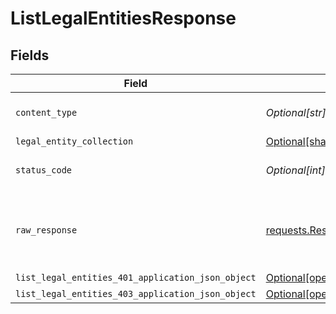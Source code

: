 # ListLegalEntitiesResponse


## Fields

| Field                                                                                                                          | Type                                                                                                                           | Required                                                                                                                       | Description                                                                                                                    |
| ------------------------------------------------------------------------------------------------------------------------------ | ------------------------------------------------------------------------------------------------------------------------------ | ------------------------------------------------------------------------------------------------------------------------------ | ------------------------------------------------------------------------------------------------------------------------------ |
| `content_type`                                                                                                                 | *Optional[str]*                                                                                                                | :heavy_check_mark:                                                                                                             | HTTP response content type for this operation                                                                                  |
| `legal_entity_collection`                                                                                                      | [Optional[shared.LegalEntityCollection]](undefined/models/shared/legalentitycollection.md)                                     | :heavy_minus_sign:                                                                                                             | OK                                                                                                                             |
| `status_code`                                                                                                                  | *Optional[int]*                                                                                                                | :heavy_check_mark:                                                                                                             | HTTP response status code for this operation                                                                                   |
| `raw_response`                                                                                                                 | [requests.Response](https://requests.readthedocs.io/en/latest/api/#requests.Response)                                          | :heavy_minus_sign:                                                                                                             | Raw HTTP response; suitable for custom response parsing                                                                        |
| `list_legal_entities_401_application_json_object`                                                                              | [Optional[operations.ListLegalEntities401ApplicationJSON]](undefined/models/operations/listlegalentities401applicationjson.md) | :heavy_minus_sign:                                                                                                             | Unauthenticated                                                                                                                |
| `list_legal_entities_403_application_json_object`                                                                              | [Optional[operations.ListLegalEntities403ApplicationJSON]](undefined/models/operations/listlegalentities403applicationjson.md) | :heavy_minus_sign:                                                                                                             | Forbidden                                                                                                                      |